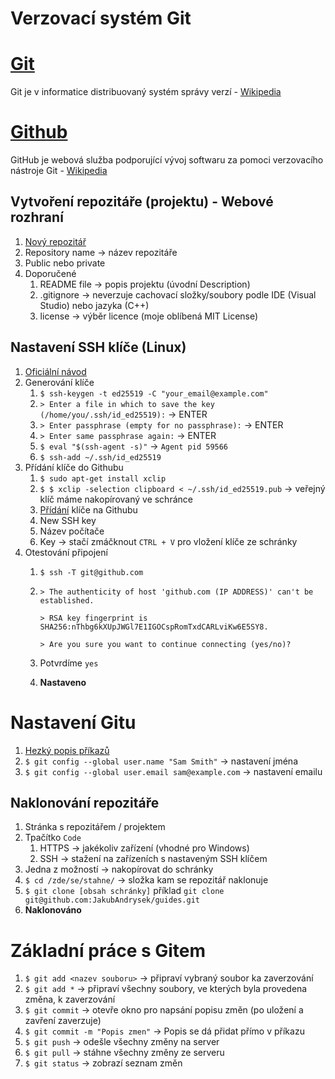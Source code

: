 # Verzovací systém Git

# [Git](https://git-scm.com)
Git je v informatice distribuovaný systém správy verzí - [Wikipedia](https://cs.wikipedia.org/wiki/Git)


# [Github](https://github.com)
GitHub je webová služba podporující vývoj softwaru za pomoci verzovacího nástroje Git - [Wikipedia](https://cs.wikipedia.org/wiki/GitHub)

## Vytvoření repozitáře (projektu) - Webové rozhraní

1. [Nový repozitář](https://github.com/new)
2. Repository name -> název repozitáře
3. Public nebo private
4. Doporučené
   1. README file -> popis projektu (úvodní Description)
   2. .gitignore -> neverzuje cachovací složky/soubory podle IDE (Visual Studio) nebo jazyka (C++)
   3. license -> výběr licence (moje oblíbená MIT License)

## Nastavení SSH klíče (Linux)
1. [Oficiální návod](https://docs.github.com/en/github/authenticating-to-github/connecting-to-github-with-ssh)
2. Generování klíče
   1. `$ ssh-keygen -t ed25519 -C "your_email@example.com"`
   2. `> Enter a file in which to save the key (/home/you/.ssh/id_ed25519):` -> ENTER
   3. `> Enter passphrase (empty for no passphrase):` -> ENTER
   4. `> Enter same passphrase again:` -> ENTER
   5. `$ eval "$(ssh-agent -s)"` -> `Agent pid 59566`
   6. `$ ssh-add ~/.ssh/id_ed25519`
3. Přídání klíče do Githubu
   1. `$ sudo apt-get install xclip`
   2. `$ $ xclip -selection clipboard < ~/.ssh/id_ed25519.pub` ->   veřejný klíč máme nakopírovaný ve schránce
   3. [Přídání](https://github.com/settings/keys) klíče na Githubu
   4. New SSH key
   5. Název počítače
   6. Key -> stačí zmáčknout `CTRL + V` pro vložení klíče ze schránky
4. Otestování připojení
   1. `$ ssh -T git@github.com`
   2. `> The authenticity of host 'github.com (IP ADDRESS)' can't be established.`
    
        `> RSA key fingerprint is SHA256:nThbg6kXUpJWGl7E1IGOCspRomTxdCARLviKw6E5SY8.`

        `> Are you sure you want to continue connecting (yes/no)?`
   3. Potvrdíme `yes`
   4. **Nastaveno**

# Nastavení Gitu

1. [Hezký popis příkazů](https://confluence.atlassian.com/bitbucketserver/basic-git-commands-776639767.html)
2. `$ git config --global user.name "Sam Smith"` -> nastavení jména
2. `$ git config --global user.email sam@example.com` -> nastavení emailu

## Naklonování repozitáře

1. Stránka s repozitářem / projektem
2. Tpačítko `Code`
   1. HTTPS -> jakékoliv zařízení (vhodné pro Windows)
   2. SSH -> stažení na zařízeních s nastaveným SSH klíčem
3. Jedna z možností -> nakopírovat do schránky
4. `$ cd /zde/se/stahne/` -> složka kam se repozitář naklonuje
5. `$ git clone [obsah schránky]` příklad `git clone git@github.com:JakubAndrysek/guides.git`
6. **Naklonováno**

# Základní práce s Gitem
1. `$ git add <nazev souboru>` -> připraví vybraný soubor ka zaverzování
2. `$ git add *` -> připraví všechny soubory, ve kterých byla provedena změna, k zaverzování
3. `$ git commit` -> otevře okno pro napsání popisu změn (po uložení a zavření zaverzuje)
4. `$ git commit -m "Popis zmen"` -> Popis se dá přidat přímo v příkazu
5. `$ git push` -> odešle všechny změny na server
6. `$ git pull` -> stáhne všechny změny ze serveru
7. `$ git status` -> zobrazí seznam změn 



